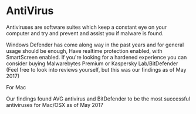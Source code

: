 # **AntiVirus**

Antiviruses are software suites which keep a constant eye on your computer and try and prevent and assist you if malware is found.

Windows Defender has come along way in the past years and for general usage should be enough, Have realtime protection enabled, with SmartScreen enabled. If you're looking for a hardened experience you can consider buying Malwarebytes Premium or Kaspersky Lab/BitDefender \(Feel free to look into reviews yourself, but this was our findings as of May 2017\)

For Mac

Our findings found AVG antivirus and BitDefender to be the most successful antiviruses for Mac/OSX as of May 2017

